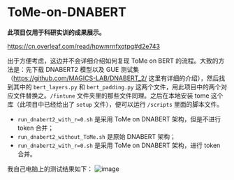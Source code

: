 # ToMe-on-DNABERT
**此项目仅用于科研实训的成果展示。**

https://cn.overleaf.com/read/hpwmrnfxqtpg#d2e743

出于方便考虑，这边并不会详细介绍如何复现 ToMe on BERT 的流程。大致的方法是：先下载 DNABERT2 模型以及 GUE 测试集（https://github.com/MAGICS-LAB/DNABERT_2/ 这里有详细的介绍），然后找到其中的 `bert_layers.py` 和 `bert_padding.py` 这两个文件，用此项目中的两个对应文件替换之。`/fintune` 文件夹里的那些文件同理。之后在本地安装 tome 这个库（此项目中已经给出了 `setup` 文件），便可以运行 `/scripts` 里面的脚本文件。

+ `run_dnabert2_with_r=0.sh` 是采用 ToMe on DNABERT 架构，但是不进行 token 合并；
+ `run_dnabert2_without_ToMe.sh` 是原始 DNABERT 架构；
+ `run_dnabert2_with_r=0.sh` 是采用 ToMe on DNABERT 架构，进行 token 合并。

我自己电脑上的测试结果如下：
![image](https://github.com/user-attachments/assets/5bcb2b17-424f-400c-8cce-3b932acbab74)

